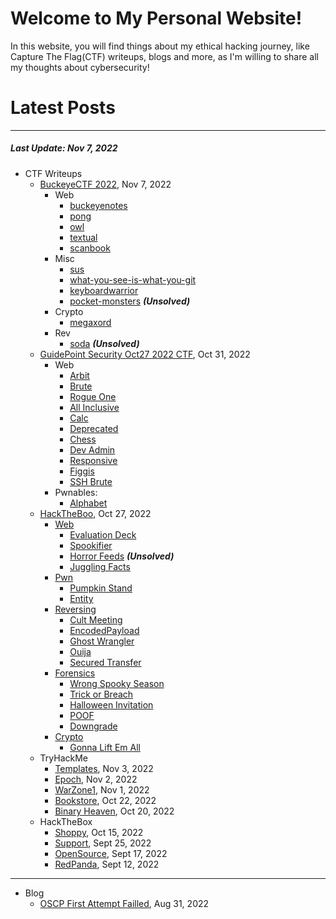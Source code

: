 # Welcome to My Personal Website!

In this website, you will find things about my ethical hacking journey, like Capture The Flag(CTF) writeups, blogs and more, as I'm willing to share all my thoughts about cybersecurity!

# Latest Posts

* * *
##### Last Update: Nov 7, 2022

- CTF Writeups
	- [BuckeyeCTF 2022](https://siunam321.github.io/ctf/BuckeyeCTF-2022/), Nov 7, 2022
		- Web
			- [buckeyenotes](https://siunam321.github.io/ctf/BuckeyeCTF-2022/Web/buckeyenotes/)
			- [pong](https://siunam321.github.io/ctf/BuckeyeCTF-2022/Web/pong/)
			- [owl](https://siunam321.github.io/ctf/BuckeyeCTF-2022/Web/owl/)
			- [textual](https://siunam321.github.io/ctf/BuckeyeCTF-2022/Web/textual/)
			- [scanbook](https://siunam321.github.io/ctf/BuckeyeCTF-2022/Web/scanbook/)
		- Misc
			- [sus](https://siunam321.github.io/ctf/BuckeyeCTF-2022/Misc/sus/README.md)
			- [what-you-see-is-what-you-git](https://siunam321.github.io/ctf/BuckeyeCTF-2022/Misc/what-you-see-is-what-you-git/README.md)
			- [keyboardwarrior](https://siunam321.github.io/ctf/BuckeyeCTF-2022/Misc/keyboardwarrior/README.md)
			- [pocket-monsters](https://siunam321.github.io/ctf/BuckeyeCTF-2022/Misc/pocket-monsters/README.md) ***(Unsolved)***
		- Crypto
			- [megaxord](https://siunam321.github.io/ctf/BuckeyeCTF-2022/Crypto/megaxord/README.md)
		- Rev
			- [soda](https://siunam321.github.io/ctf/BuckeyeCTF-2022/Rev/soda/README.md) ***(Unsolved)***
	- [GuidePoint Security Oct27 2022 CTF](https://siunam321.github.io/ctf/GuidePoint-Security-Oct27-2022/), Oct 31, 2022
		- Web
			- [Arbit](https://siunam321.github.io/ctf/GuidePoint-Security-Oct27-2022/Web/Arbit/)
			- [Brute](https://siunam321.github.io/ctf/GuidePoint-Security-Oct27-2022/Web/Brute/)
			- [Rogue One](https://siunam321.github.io/ctf/GuidePoint-Security-Oct27-2022/Web/Rogue-One/)
			- [All Inclusive](https://siunam321.github.io/ctf/GuidePoint-Security-Oct27-2022/Web/All-Inclusive/)
			- [Calc](https://siunam321.github.io/ctf/GuidePoint-Security-Oct27-2022/Web/Calc/)
			- [Deprecated](https://siunam321.github.io/ctf/GuidePoint-Security-Oct27-2022/Web/Deprecated/)
			- [Chess](https://siunam321.github.io/ctf/GuidePoint-Security-Oct27-2022/Web/Chess/)
			- [Dev Admin](https://siunam321.github.io/ctf/GuidePoint-Security-Oct27-2022/Web/Dev-Admin/)
			- [Responsive](https://siunam321.github.io/ctf/GuidePoint-Security-Oct27-2022/Web/Responsive/)
			- [Figgis](https://siunam321.github.io/ctf/GuidePoint-Security-Oct27-2022/Web/Figgis/)
			- [SSH Brute](https://siunam321.github.io/ctf/GuidePoint-Security-Oct27-2022/Web/SSH-Brute/)
		- Pwnables:
			- [Alphabet](https://siunam321.github.io/ctf/GuidePoint-Security-Oct27-2022/Pwnables/Alphabet/)
	- [HackTheBoo](https://siunam321.github.io/ctf/hacktheboo/), Oct 27, 2022
		- [Web](https://siunam321.github.io/ctf/hacktheboo/Web/)
			- [Evaluation Deck](https://siunam321.github.io/ctf/hacktheboo/Web/Evaluation-Deck/)
			- [Spookifier](https://siunam321.github.io/ctf/hacktheboo/Web/Spookifier/)
			- [Horror Feeds](https://siunam321.github.io/ctf/hacktheboo/Web/Horror-Feeds/) ***(Unsolved)***
			- [Juggling Facts](https://siunam321.github.io/ctf/hacktheboo/Web/Juggling-Facts/)
		- [Pwn](https://siunam321.github.io/ctf/hacktheboo/Pwn/)
			- [Pumpkin Stand](https://siunam321.github.io/ctf/hacktheboo/Pwn/Pumpkin-Stand/)
			- [Entity](https://siunam321.github.io/ctf/hacktheboo/Pwn/Entity/)
		- [Reversing](https://siunam321.github.io/ctf/hacktheboo/Reversing/)
			- [Cult Meeting](https://siunam321.github.io/ctf/hacktheboo/Reversing/Cult-Meeting/)
			- [EncodedPayload](https://siunam321.github.io/ctf/hacktheboo/Reversing/EncodedPayload/)
			- [Ghost Wrangler](https://siunam321.github.io/ctf/hacktheboo/Reversing/Ghost-Wrangler/)
			- [Ouija](https://siunam321.github.io/ctf/hacktheboo/Reversing/Ouija/)
			- [Secured Transfer](https://siunam321.github.io/ctf/hacktheboo/Reversing/Secured-Transfer/)
		- [Forensics](https://siunam321.github.io/ctf/hacktheboo/Forensics/)
			- [Wrong Spooky Season](https://siunam321.github.io/ctf/hacktheboo/Forensics/Wrong-Spooky-Season/)
			- [Trick or Breach](https://siunam321.github.io/ctf/hacktheboo/Forensics/Trick-or-Breach/)
			- [Halloween Invitation](https://siunam321.github.io/ctf/hacktheboo/Forensics/Halloween-Invitation/)
			- [POOF](https://siunam321.github.io/ctf/hacktheboo/Forensics/POOF/)
			- [Downgrade](https://siunam321.github.io/ctf/hacktheboo/Forensics/Downgrade/)
		- [Crypto](https://siunam321.github.io/ctf/hacktheboo/Crypto/)
			- [Gonna Lift Em All](https://siunam321.github.io/ctf/hacktheboo/Crypto/Gonna-Lift-Em-All/)
	- TryHackMe
		- [Templates](https://siunam321.github.io/ctf/tryhackme/Templates), Nov 3, 2022
		- [Epoch](https://siunam321.github.io/ctf/tryhackme/Epoch), Nov 2, 2022
		- [WarZone1](https://siunam321.github.io/ctf/tryhackme/WarZone1), Nov 1, 2022
		- [Bookstore](https://siunam321.github.io/ctf/tryhackme/Bookstore), Oct 22, 2022
		- [Binary Heaven](https://siunam321.github.io/ctf/tryhackme/Binary-Heaven), Oct 20, 2022
	- HackTheBox
		- [Shoppy](https://siunam321.github.io/ctf/hackthebox/Shoppy/), Oct 15, 2022
		- [Support](https://siunam321.github.io/ctf/hackthebox/Support/), Sept 25, 2022
		- [OpenSource](https://siunam321.github.io/ctf/hackthebox/OpenSource/), Sept 17, 2022
		- [RedPanda](https://siunam321.github.io/ctf/hackthebox/RedPanda/), Sept 12, 2022

* * *
- Blog
	- [OSCP First Attempt Failled](https://siunam321.github.io/blog/2022-08-31-OSCP-First-Attempt-Failled), Aug 31, 2022

